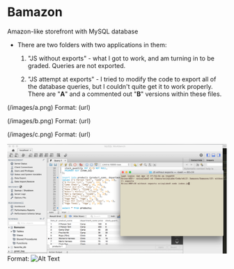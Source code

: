 # Bamazon
Amazon-like storefront with MySQL database

* There are two folders with two applications in them:
	1. "JS without exports" - what I got to work, and am turning in to be graded. Queries are not exported.

	2. "JS attempt at exports" - I tried to modify the code to export all of the database queries, but I couldn't quite get it to work properly. There are "**A**" and a commented out "**B**" versions within these files.


(/images/a.png)
Format: (url)

(/images/b.png)
Format: (url)

(/images/c.png)
Format: (url)


![GitHub Logo](/images/a.png)
Format: ![Alt Text](url)